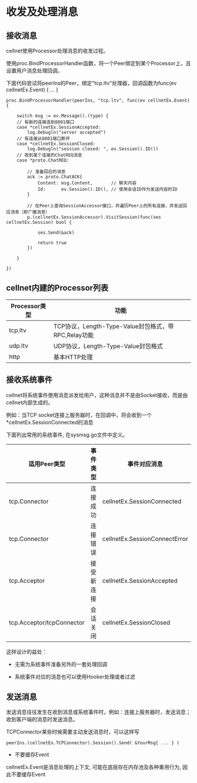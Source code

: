 # 收发及处理消息

## 接收消息

cellnet使用Processor处理消息的收发过程。

使用proc.BindProcessorHandler函数，将一个Peer绑定到某个Processor上，且设置用户消息处理回调。

下面代码尝试将peerIns的Peer，绑定"tcp.ltv"处理器，回调函数为func(ev cellnetEx.Event) { ... }

```golang
proc.BindProcessorHandler(peerIns, "tcp.ltv", func(ev cellnetEx.Event) {

	switch msg := ev.Message().(type) {
	// 有新的连接连到8801端口
	case *cellnetEx.SessionAccepted:
		log.Debugln("server accepted")
	// 有连接从8801端口断开
	case *cellnetEx.SessionClosed:
		log.Debugln("session closed: ", ev.Session().ID())
	// 收到某个连接的ChatREQ消息
	case *proto.ChatREQ:

		// 准备回应的消息
		ack := proto.ChatACK{
			Content: msg.Content,       // 聊天内容
			Id:      ev.Session().ID(), // 使用会话ID作为发送内容的ID
		}

		// 在Peer上查询SessionAccessor接口，并遍历Peer上的所有连接，并发送回应消息（即广播消息）
		p.(cellnetEx.SessionAccessor).VisitSession(func(ses cellnetEx.Session) bool {

			ses.Send(&ack)

			return true
		})

	}

})
```
## cellnet内建的Processor列表
Processor类型 | 功能
---|---
tcp.ltv | TCP协议，Length-Type-Value封包格式，带RPC,Relay功能
udp.ltv | UDP协议，Length-Type-Value封包格式
http | 基本HTTP处理


## 接收系统事件

cellnet将系统事件使用消息派发给用户，这种消息并不是由Socket接收，而是由cellnet内部生成的。

例如：当TCP socket连接上服务器时，在回调中，将会收到一个*cellnetEx.SessionConnected的消息

下面列出常用的系统事件, 在sysmsg.go文件中定义。

适用Peer类型 | 事件类型 | 事件对应消息
---|---|---
tcp.Connector | 连接成功 | cellnetEx.SessionConnected
tcp.Connector | 连接错误 | cellnetEx.SessionConnectError
tcp.Acceptor | 接受新连接 | cellnetEx.SessionAccepted
tcp.Acceptor/tcpConnector | 会话关闭 | cellnetEx.SessionClosed

这样设计的益处：

- 无需为系统事件准备另外的一套处理回调

- 系统事件对应的消息也可以使用Hooker处理或者过滤

## 发送消息

发送消息往往发生在收到消息或系统事件时，例如：连接上服务器时，发送消息；收到客户端的消息时发送消息。


TCPConnector某些时候需要主动发送消息时，可以这样写
```golang
peerIns.(cellnetEx.TCPConnector).Session().Send( &YourMsg{ ... } )
```

- 不要缓存Event

cellnetEx.Event是消息处理的上下文, 可能在底层存在内存池及各种重用行为, 因此不要缓存Event